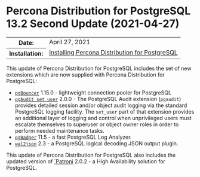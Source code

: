 # Percona Distribution for PostgreSQL 13.2 Second Update (2021-04-27)

<table class="docutils field-list" frame="void" rules="none">
  <colgroup>
    <col class="field-name">
    <col class="field-body">
  </colgroup>
  <tbody valign="top">
    <tr class="field-odd field">
      <th class="field-name">Date:</th>
      <td class="field-body">April 27, 2021</td>
    </tr>
    <tr class="field-even field">
      <th class="field-name">Installation:</th>
      <td class="field-body">
        <a class="reference external" href="https://www.percona.com/doc/postgresql/13/installing.html#">Installing Percona Distribution for PostgreSQL</a></td>
    </tr>
  </tbody>
</table> 


This update of Percona Distribution for PostgreSQL includes the set of new extensions which are now supplied with Percona Distribution for PostgreSQL:

- [`pgBouncer`](https://www.pgbouncer.org/) 1.15.0 - lightweight connection pooler for PostgreSQL
- [`pgAudit set user`](https://github.com/pgaudit/set_user) 2.0.0 - The PostgreSQL Audit extension (``pgaudit``) provides detailed session and/or object audit logging via the standard PostgreSQL logging facility. The ``set_user`` part of that extension provides an additional layer of logging and control when unprivileged users must escalate themselves to superuser or object owner roles in order to perform needed maintenance tasks.
- [`pgBadger`](https://github.com/darold/pgbadger) 11.5 - a fast PostgreSQL Log Analyzer.
- [`wal2json`](https://github.com/eulerto/wal2json) 2.3 - a PostgreSQL logical decoding JSON output plugin.

This update of Percona Distribution for PostgreSQL  also includes the updated version of [`Patroni](https://patroni.readthedocs.io/en/latest/) 2.0.2 - a High Availability solution for PostgreSQL.
